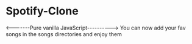 # Spotify-Clone
<-------Pure vanilla JavaScript---------->
You can now add your fav songs in the songs directories and enjoy them
